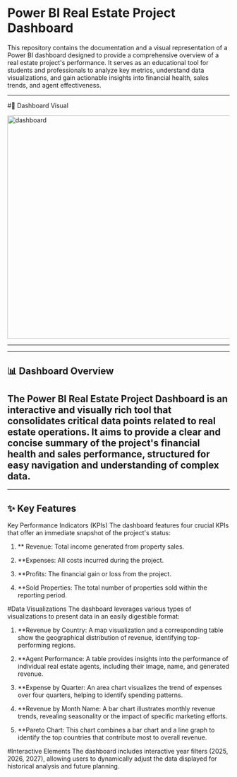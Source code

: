 # Power BI Real Estate Project Dashboard
This repository contains the documentation and a visual representation of a Power BI dashboard designed to provide a comprehensive overview of a real estate project's performance. It serves as an educational tool for students and professionals to analyze key metrics, understand data visualizations, and gain actionable insights into financial health, sales trends, and agent effectiveness.

---
#📸 Dashboard Visual


<img width="893" height="505" alt="dashboard" src="https://github.com/user-attachments/assets/54f24efa-d378-4188-98d2-8b6648d629cb" />

---

---
## 📊 Dashboard Overview
The Power BI Real Estate Project Dashboard is an interactive and visually rich tool that consolidates critical data points related to real estate operations. It aims to provide a clear and concise summary of the project's financial health and sales performance, structured for easy navigation and understanding of complex data.
---

---
## ✨ Key Features
Key Performance Indicators (KPIs)
The dashboard features four crucial KPIs that offer an immediate snapshot of the project's status:

1. ** Revenue: Total income generated from property sales.

2. **Expenses: All costs incurred during the project.

3. **Profits: The financial gain or loss from the project.

4. **Sold Properties: The total number of properties sold within the reporting period.

#Data Visualizations
The dashboard leverages various types of visualizations to present data in an easily digestible format:

1. **Revenue by Country: A map visualization and a corresponding table show the geographical distribution of revenue, identifying top-performing regions.

2. **Agent Performance: A table provides insights into the performance of individual real estate agents, including their image, name, and generated revenue.

3. **Expense by Quarter: An area chart visualizes the trend of expenses over four quarters, helping to identify spending patterns.

4. **Revenue by Month Name: A bar chart illustrates monthly revenue trends, revealing seasonality or the impact of specific marketing efforts.

5. **Pareto Chart: This chart combines a bar chart and a line graph to identify the top countries that contribute most to overall revenue.

#Interactive Elements
The dashboard includes interactive year filters (2025, 2026, 2027), allowing users to dynamically adjust the data displayed for historical analysis and future planning.

